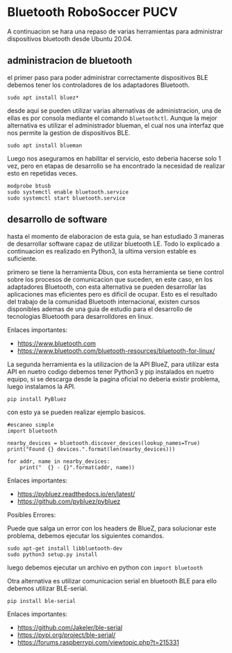 # Bluetooth RoboSoccer PUCV

A continuacion se hara una repaso de varias herramientas para administrar dispositivos bluetooth desde Ubuntu 20.04.

## administracion de bluetooth

el primer paso para poder administrar correctamente dispositivos BLE debemos tener los controladores de los adaptadores Bluetooth.
```
sudo apt install bluez*
```
desde aqui se pueden utilizar varias alternativas de administracion, una de ellas es por consola mediante el comando `bluetoothctl`.
Aunque la mejor alternativa es utilizar el administrador blueman, el cual nos una interfaz que nos permite la gestion de dispositivos BLE.
```
sudo apt install blueman
```
Luego nos aseguramos en habilitar el servicio, esto deberia hacerse solo 1 vez, pero en etapas de desarrollo se ha encontrado la necesidad de realizar esto en repetidas veces.
```
modprobe btusb
sudo systemctl enable bluetooth.service
sudo systemctl start bluetooth.service
```

## desarrollo de software

hasta el momento de elaboracion de esta guia, se han estudiado 3 maneras de desarrollar software capaz de utilizar bluetooth LE.
Todo lo explicado a continuacion es realizado en Python3, la ultima version estable es suficiente.

primero se tiene la herramienta Dbus, con esta herramienta se tiene control sobre los procesos de comunicacion que suceden, en este caso, en los adaptadores Bluetooth, con esta alternativa se pueden desarrollar las aplicaciones mas eficientes pero es dificil de ocupar. Esto es el resultado del trabajo de la comunidad Bluetooth internacional, existen cursos disponibles ademas de una guia de estudio para el desarrollo de tecnologias Bluetooth para desarrolldores en linux.

Enlaces importantes:
* https://www.bluetooth.com
* https://www.bluetooth.com/bluetooth-resources/bluetooth-for-linux/

La segunda herramienta es la utilizacion de la API BlueZ, para utilizar esta API en nuetro codigo debemos tener Python3 y pip instalados en nuetro equipo, si se descarga desde la pagina oficial no deberia existir problema, luego instalamos la API.
```
pip install PyBluez
```

con esto ya se pueden realizar ejemplo basicos.
```
#escaneo simple
import bluetooth

nearby_devices = bluetooth.discover_devices(lookup_names=True)
print("Found {} devices.".format(len(nearby_devices)))

for addr, name in nearby_devices:
    print("  {} - {}".format(addr, name))
```

Enlaces importantes:
* https://pybluez.readthedocs.io/en/latest/
* https://github.com/pybluez/pybluez

Posibles Errores:

Puede que salga un error con los headers de BlueZ, para solucionar este problema, debemos ejecutar los siguientes comandos.
```
sudo apt-get install libbluetooth-dev
sudo python3 setup.py install
```

luego debemos ejecutar un archivo en python con `import bluetooth`

Otra alternativa es utilizar comunicacion serial en bluetooth BLE para ello debemos utilizar BLE-serial.

```
pip install ble-serial
```

Enlaces importantes:
* https://github.com/Jakeler/ble-serial
* https://pypi.org/project/ble-serial/
* https://forums.raspberrypi.com/viewtopic.php?t=215331
